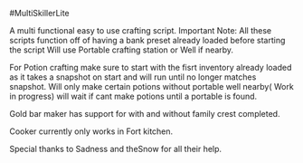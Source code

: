 #MultiSkillerLite

A multi functional easy to use crafting script. Important Note: All these scripts function off of having a bank preset already loaded before starting the script Will use Portable crafting station or Well if nearby.

For Potion crafting make sure to start with the fisrt inventory already loaded as it takes a snapshot on start and will run until no longer matches snapshot. Will only make certain potions without portable well nearby( Work in progress) will wait if cant make potions until a portable is found.

Gold bar maker has support for with and without family crest completed.

Cooker currently only works in Fort kitchen.

Special thanks to Sadness and theSnow for all their help.

